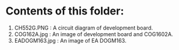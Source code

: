 # Contents of this folder:
1. CH552G.PNG : A circuit diagram of development board.
2. COG162A.jpg : An image of development board and COG1602A.
3. EADOGM163.jpg : An image of EA DOGM163.
